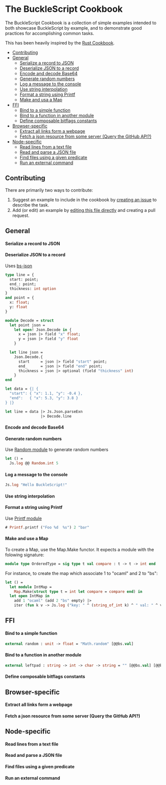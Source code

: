 # The BuckleScript Cookbook

The BuckleScript Cookbook is a collection of simple examples intended to both showcase BuckleScript by example, and to demonstrate good practices for accomplishing common tasks.

This has been heavily inspired by the [Rust Cookbook](https://brson.github.io/rust-cookbook/).

<!-- toc -->

- [Contributing](#contributing)
- [General](#general)
    + [Serialize a record to JSON](#serialize-a-record-to-json)
    + [Deserialize JSON to a record](#deserialize-json-to-a-record)
    + [Encode and decode Base64](#encode-and-decode-base64)
    + [Generate random numbers](#generate-random-numbers)
    + [Log a message to the console](#log-a-message-to-the-console)
    + [Use string interpolation](#use-string-interpolation)
    + [Format a string using Printf](#format-a-string-using-printf)
    + [Make and usa a Map](#make-and-usa-a-map)
- [FFI](#ffi)
    + [Bind to a simple function](#bind-to-a-simple-function)
    + [Bind to a function in another module](#bind-to-a-function-in-another-module)
    + [Define composable bitflags constants](#define-composable-bitflags-constants)
- [Browser-specific](#browser-specific)
    + [Extract all links form a webpage](#extract-all-links-form-a-webpage)
    + [Fetch a json resource from some server (Query the GitHub API?)](#fetch-a-json-resource-from-some-server-query-the-github-api)
- [Node-specific](#node-specific)
    + [Read lines from a text file](#read-lines-from-a-text-file)
    + [Read and parse a JSON file](#read-and-parse-a-json-file)
    + [Find files using a given predicate](#find-files-using-a-given-predicate)
    + [Run an external command](#run-an-external-command)

<!-- tocstop -->

## Contributing

There are primarily two ways to contribute:

1. Suggest an example to include in the cookbook by [creating an issue](https://github.com/glennsl/bucklescript-cookbook/issues/new) to describe the task.
2. Add (or edit) an example by [editing this file directly](https://github.com/glennsl/bucklescript-cookbook/edit/master/README.md) and creating a pull request.

## General

#### Serialize a record to JSON
#### Deserialize JSON to a record
Uses [bs-json](https://github.com/BuckleTypes/bs-json)
```ml
type line = {
  start: point;
  end_: point;
  thickness: int option
}
and point = {
  x: float;
  y: float
}

module Decode = struct
  let point json =
    let open! Json.Decode in {
      x = json |> field "x" float;
      y = json |> field "y" float
    }

  let line json =
    Json.Decode.{
      start     = json |> field "start" point;
      end_      = json |> field "end" point;
      thickness = json |> optional (field "thickness" int)
    }
end

let data = {| {
  "start": { "x": 1.1, "y": -0.4 },
  "end":   { "x": 5.3, "y": 3.8 }
} |}

let line = data |> Js.Json.parseExn
                |> Decode.line
```

#### Encode and decode Base64

#### Generate random numbers

Use [Random module](http://caml.inria.fr/pub/docs/manual-ocaml/libref/Random.html) to generate random numbers

```ml
let () = 
  Js.log @@ Random.int 5
```

#### Log a message to the console

```ml
Js.log "Hello BuckleScript!"
```

#### Use string interpolation

#### Format a string using Printf

Use [Printf module](http://caml.inria.fr/pub/docs/manual-ocaml/libref/Printf.html)

```ml
# Printf.printf ("Foo %d  %s") 2 "bar"
```

#### Make and use a Map

To create a Map, use the Map.Make functor. It expects a module with the folowing signature:
```ml
module type OrderedType = sig type t val compare : t -> t -> int end
```

For instance, to create the map which associate 1 to "ocaml" and 2 to "bs":
```ml
let () = 
  let module IntMap = 
    Map.Make(struct type t = int let compare = compare end) in
  let open IntMap in
    add 1 "ocaml" (add 2 "bs" empty) |> 
    iter (fun k v -> Js.log ("key: " ^ (string_of_int k) ^ " val: " ^ v))
```

## FFI

#### Bind to a simple function
```ml
external random : unit -> float = "Math.random" [@@bs.val]
```

#### Bind to a function in another module
```ml
external leftpad : string -> int -> char -> string = "" [@@bs.val] [@@bs.module "left-pad"]
```

#### Define composable bitflags constants

## Browser-specific

#### Extract all links form a webpage

#### Fetch a json resource from some server (Query the GitHub API?)

## Node-specific

#### Read lines from a text file
#### Read and parse a JSON file
#### Find files using a given predicate
#### Run an external command
